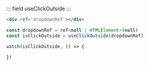 ::: field useClickOutside
:::

```html
<div ref='dropdownRef'></div>
```

```javascript
const dropdownRef = ref<null | HTMLElement>(null)
const isClickOutside = useClickOutside(dropdownRef)

watch(isClickOutside, () => {
    
})
```